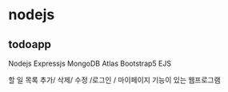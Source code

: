 # nodejs

## todoapp
Nodejs Expressjs MongoDB Atlas Bootstrap5 EJS

할 일 목록 추가/ 삭제/ 수정 /로그인 / 마이페이지 기능이 있는 웹프로그램
